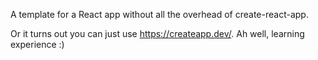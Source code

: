 A template for a React app without all the overhead of create-react-app.

Or it turns out you can just use <https://createapp.dev/>. Ah well, learning experience :)
